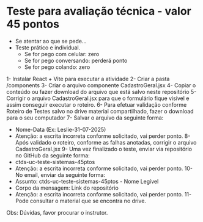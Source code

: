 # Teste para avaliação técnica - valor 45 pontos

* Se atentar ao que se pede...
* Teste prático e individual.
  - Se for pego com celular: zero
  - Se for pego conversando: perderá ponto
  - Se for pego colando: zero
    
1- Instalar React + Vite para executar a atividade
2- Criar a pasta /components
3- Criar o arquivo componente CadastroGeral.jsx
4- Copiar o conteúdo ou fazer download do arquivo que está salvo neste repositório
5- Corrigir o arquivo CadastroGeral.jsx para que o formulário fique visível e assim conseguir executar o roteiro.
6- Para efetuar validação conforme Roteiro de Testes salvo no drive material compartilhado, fazer o download para o seu computador
7- Salvar o arquivo da seguinte forma:
  - Nome-Data (Ex: Leslie-31-07-2025)
  - Atenção: a escrita incorreta conforme solicitado, vai perder ponto.
8- Após validado o roteiro, conforme as falhas anotadas, corrigir o arquivo CadastroGeral.jsx
9- Uma vez finalizado o teste, enviar via repositório no GitHub da seguinte forma:
  - ctds-uc-teste-sistemas-45ptos
  - Atenção: a escrita incorreta conforme solicitado, vai perder ponto.
10- No email, enviar da seguinte forma:
  - Assunto: ctds-uc-teste-sistemas-45ptos - Nome Legível
  - Corpo da mensagem: Link do repositório
  - Atenção: a escrita incorreta conforme solicitado, vai perder ponto.
11- Pode consultar o material que se encontra no drive.
    
Obs: Dúvidas, favor procurar o instrutor.
